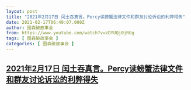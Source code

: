 ```yaml
---
layout: post
title: "2021年2月17日 闰土吞真言。Percy读螃蟹法律文件和群友讨论诉讼的利弊得失"
date: 2021-02-17T06:49:07.000Z
author: 图森破故事会
from: https://www.youtube.com/watch?v=zDYUQj0jRGg
tags: [ 图森破故事会 ]
categories: [ 图森破故事会 ]
---
```

<!--1613544547000-->
[2021年2月17日 闰土吞真言。Percy读螃蟹法律文件和群友讨论诉讼的利弊得失](https://www.youtube.com/watch?v=zDYUQj0jRGg)
------

<div>

</div>
